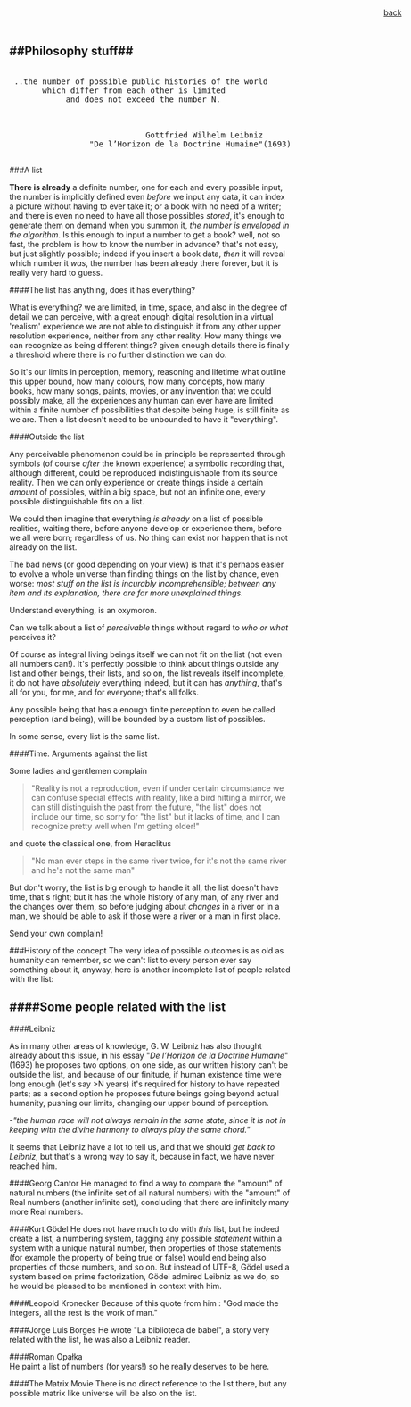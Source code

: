 <link rel="shortcut icon" href="img/favicon.ico"/>
<link href="http://fonts.googleapis.com/css?family=Open+Sans:400italic,400,700|Merriweather:400,300,300italic,700,700italic,400italic" rel="stylesheet" type="text/css"/>
<link href="css/theliststyle.css" rel="stylesheet" type="text/css">   
<div style="position: fixed; top: 1em; right: 2em; text-align:right;">
<a href="javascript:history.back();" class="linkMyPages" title="&#8469;">back</a></div>


##Philosophy stuff##
---

<pre>	
 ..the number of possible public histories of the world
       which differ from each other is limited
            and does not exceed the number N.



                             Gottfried Wilhelm Leibniz 
                 "De l’Horizon de la Doctrine Humaine"(1693)     

</pre>    


###A list

**There is already** a definite number, one for each and every possible input, the number is implicitly defined even *before* we input any data, it can index a picture without having to ever take it; or a book with no need of a writer; and there is even no need to have all those possibles *stored*, it's enough to generate them on demand when you summon it, *the number is enveloped in the algorithm*. Is this enough to input a number to get a book? well, not so fast, the problem is how to know the number in advance?  that's not easy, but just slightly possible; indeed if you insert a book data, *then* it will reveal which number it *was*, the number has been already there forever, but it is really very hard to guess.


####The list has anything, does it has everything?

What is everything? we are limited, in time, space, and also in the degree of detail we can perceive, with a great enough digital resolution in a virtual 'realism' experience we are not able to distinguish it from any other upper resolution experience, neither from any other reality. How many things we can recognize as being different things? given enough details there is finally a threshold where there is no further distinction we can do.

So it's our limits in perception, memory, reasoning and lifetime what outline this upper bound, how many colours, how many concepts, how many books, how many songs, paints, movies, or any invention that we could possibly make, all the experiences any human can ever have are limited within a finite number of possibilities that despite being huge, is still finite as we are. Then a list doesn't need to be unbounded to have it "everything".


####Outside the list

Any perceivable phenomenon could be in principle be represented through symbols (of course *after* the known experience) a symbolic recording that, although different, could be reproduced indistinguishable from its source reality. Then we can only experience or create things inside a certain *amount* of possibles, within a big space, but not an infinite one, every possible distinguishable fits on a list.  

We could then imagine that everything *is already* on a list of possible realities, waiting there, before anyone develop or experience them, before we all were born; regardless of us. No thing can exist nor happen that is not already on the list. 

The bad news (or good depending on your view) is that it's perhaps easier to evolve a whole universe than finding things on the list by chance, even worse: *most stuff on the list is incurably incomprehensible; between any item and its explanation, there are far more unexplained things*.

Understand everything, is an oxymoron.

Can we talk about a list of *perceivable* things without regard to *who or what* perceives it?

Of course as integral living beings itself we can not fit on the list (not even all numbers can!). It's perfectly possible to think about things outside any list and other beings, their lists, and so on, the list reveals itself incomplete, it do not have *absolutely* everything indeed, but it can has *anything*, that's all for you, for me, and for everyone; that's all folks. 

Any possible being that has a enough finite perception to even be called perception (and being), will be bounded by a custom list of possibles.
 
In some sense, every list is the same list.

####Time. Arguments against the list 


Some ladies and gentlemen complain

> "Reality is not a reproduction, even if under certain circumstance we can confuse special effects with reality, like a bird hitting a mirror, we can still distinguish the past from the future, "the list" does not include our time, so  sorry for "the list" but it lacks of time, and I can recognize pretty well when I'm getting older!"
 
and quote the classical one, from Heraclitus 

>"No man ever steps in the same river twice, for it's not the same river and he's not the same man"

But don't worry, the list is big enough to handle it all, the list doesn't have time, that's right; but it has the whole history of any man, of any river and the changes over them, so before judging about *changes* in a river or in a man, we should be able to ask if those were a river or a man in first place.

Send your own complain!

###History of the concept
The very idea of possible outcomes is as old as humanity can remember, so we can't list to every person ever say something about it, anyway, here is another incomplete list of people related with the list:


####Some people related with the list
---
####Leibniz  
 
As in many other areas of knowledge, G. W. Leibniz has also thought already about this issue, in his essay "*De l’Horizon de la Doctrine Humaine*" (1693) he proposes two options, on one side, as our written history can't be outside the list, and because of our finitude, if human existence time were long enough (let's say >N years) it's required for history to have repeated parts; as a second option he proposes future beings going beyond actual humanity, pushing our limits, changing our upper bound of perception.
 

-*"the human race will not always remain in the same state, since it is not in keeping with the divine harmony to always play the same chord."* 

It seems that Leibniz have a lot to tell us, and that we should *get back to Leibniz*, but that's a wrong way to say it, because in fact, we have never reached him. 

   
####Georg Cantor
He managed to find a way to compare the "amount" of natural numbers (the infinite set of all natural numbers) with the "amount" of Real numbers (another infinite set), concluding that there are infinitely many more Real numbers.

####Kurt Gödel 
He does not have much to do with *this* list, but he indeed create a list, a numbering system, tagging any possible *statement* within a system with a unique natural number, then properties of those statements (for example the property of being true or false) would end being also properties of those numbers, and so on. But instead of UTF-8, Gödel used a system based on prime factorization,  Gödel admired Leibniz as we do, so he would be pleased to be mentioned in context with him.

####Leopold Kronecker
Because of this quote from him : "God made the integers, all the rest is the work of man."

####Jorge Luis Borges
He wrote "La biblioteca de babel", a story very related with the list, he was also a Leibniz reader.

####Roman Opałka   
He paint a list of numbers (for years!) so he really deserves to be here.

####The Matrix Movie
There is no direct reference to the list there, but any possible matrix like universe will be also on the list.

 
<br><br>
